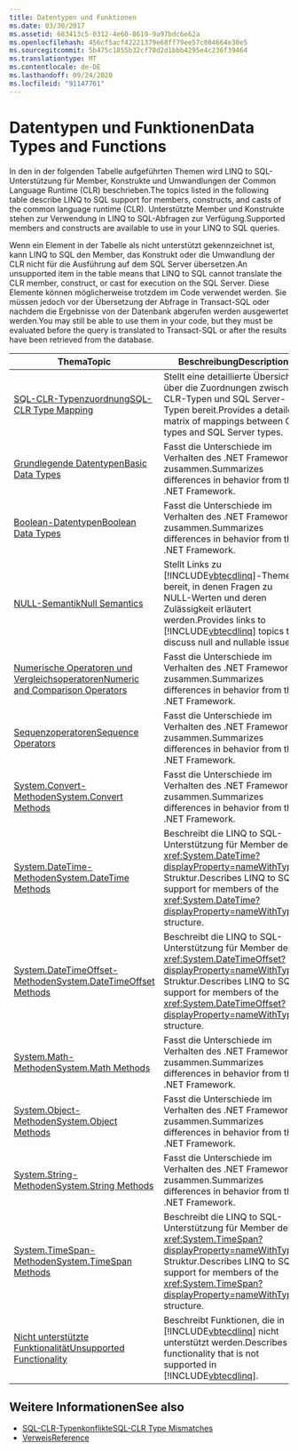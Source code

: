 ```yaml
---
title: Datentypen und Funktionen
ms.date: 03/30/2017
ms.assetid: 683413c5-0312-4e60-8619-9a97bdc6e62a
ms.openlocfilehash: 456cf5acf42221379e68ff79ee57c084664e30e5
ms.sourcegitcommit: 5b475c1855b32cf78d2d1bbb4295e4c236f39464
ms.translationtype: MT
ms.contentlocale: de-DE
ms.lasthandoff: 09/24/2020
ms.locfileid: "91147761"
---
```

# <a name="data-types-and-functions"></a><span data-ttu-id="27087-102">Datentypen und Funktionen</span><span class="sxs-lookup"><span data-stu-id="27087-102">Data Types and Functions</span></span>

<span data-ttu-id="27087-103">In den in der folgenden Tabelle aufgeführten Themen wird LINQ to SQL-Unterstützung für Member, Konstrukte und Umwandlungen der Common Language Runtime (CLR) beschrieben.</span><span class="sxs-lookup"><span data-stu-id="27087-103">The topics listed in the following table describe LINQ to SQL support for members, constructs, and casts of the common language runtime (CLR).</span></span> <span data-ttu-id="27087-104">Unterstützte Member und Konstrukte stehen zur Verwendung in LINQ to SQL-Abfragen zur Verfügung.</span><span class="sxs-lookup"><span data-stu-id="27087-104">Supported members and constructs are available to use in your LINQ to SQL queries.</span></span>  
  
 <span data-ttu-id="27087-105">Wenn ein Element in der Tabelle als nicht unterstützt gekennzeichnet ist, kann LINQ to SQL den Member, das Konstrukt oder die Umwandlung der CLR nicht für die Ausführung auf dem SQL Server übersetzen.</span><span class="sxs-lookup"><span data-stu-id="27087-105">An unsupported item in the table means that LINQ to SQL cannot translate the CLR member, construct, or cast for execution on the SQL Server.</span></span> <span data-ttu-id="27087-106">Diese Elemente können möglicherweise trotzdem im Code verwendet werden. Sie müssen jedoch vor der Übersetzung der Abfrage in Transact-SQL oder nachdem die Ergebnisse von der Datenbank abgerufen werden ausgewertet werden.</span><span class="sxs-lookup"><span data-stu-id="27087-106">You may still be able to use them in your code, but they must be evaluated before the query is translated to Transact-SQL or after the results have been retrieved from the database.</span></span>  
  
|<span data-ttu-id="27087-107">Thema</span><span class="sxs-lookup"><span data-stu-id="27087-107">Topic</span></span>|<span data-ttu-id="27087-108">Beschreibung</span><span class="sxs-lookup"><span data-stu-id="27087-108">Description</span></span>|  
|-----------|-----------------|  
|[<span data-ttu-id="27087-109">SQL-CLR-Typenzuordnung</span><span class="sxs-lookup"><span data-stu-id="27087-109">SQL-CLR Type Mapping</span></span>](sql-clr-type-mapping.md)|<span data-ttu-id="27087-110">Stellt eine detaillierte Übersicht über die Zuordnungen zwischen CLR-Typen und SQL Server-Typen bereit.</span><span class="sxs-lookup"><span data-stu-id="27087-110">Provides a detailed matrix of mappings between CLR types and SQL Server types.</span></span>|  
|[<span data-ttu-id="27087-111">Grundlegende Datentypen</span><span class="sxs-lookup"><span data-stu-id="27087-111">Basic Data Types</span></span>](basic-data-types.md)|<span data-ttu-id="27087-112">Fasst die Unterschiede im Verhalten des .NET Framework zusammen.</span><span class="sxs-lookup"><span data-stu-id="27087-112">Summarizes differences in behavior from the .NET Framework.</span></span>|  
|[<span data-ttu-id="27087-113">Boolean-Datentypen</span><span class="sxs-lookup"><span data-stu-id="27087-113">Boolean Data Types</span></span>](boolean-data-types.md)|<span data-ttu-id="27087-114">Fasst die Unterschiede im Verhalten des .NET Framework zusammen.</span><span class="sxs-lookup"><span data-stu-id="27087-114">Summarizes differences in behavior from the .NET Framework.</span></span>|  
|[<span data-ttu-id="27087-115">NULL-Semantik</span><span class="sxs-lookup"><span data-stu-id="27087-115">Null Semantics</span></span>](null-semantics.md)|<span data-ttu-id="27087-116">Stellt Links zu [!INCLUDE[vbtecdlinq](../../../../../../includes/vbtecdlinq-md.md)]-Themen bereit, in denen Fragen zu NULL-Werten und deren Zulässigkeit erläutert werden.</span><span class="sxs-lookup"><span data-stu-id="27087-116">Provides links to [!INCLUDE[vbtecdlinq](../../../../../../includes/vbtecdlinq-md.md)] topics that discuss null and nullable issues.</span></span>|  
|[<span data-ttu-id="27087-117">Numerische Operatoren und Vergleichsoperatoren</span><span class="sxs-lookup"><span data-stu-id="27087-117">Numeric and Comparison Operators</span></span>](numeric-and-comparison-operators.md)|<span data-ttu-id="27087-118">Fasst die Unterschiede im Verhalten des .NET Framework zusammen.</span><span class="sxs-lookup"><span data-stu-id="27087-118">Summarizes differences in behavior from the .NET Framework.</span></span>|  
|[<span data-ttu-id="27087-119">Sequenzoperatoren</span><span class="sxs-lookup"><span data-stu-id="27087-119">Sequence Operators</span></span>](sequence-operators.md)|<span data-ttu-id="27087-120">Fasst die Unterschiede im Verhalten des .NET Framework zusammen.</span><span class="sxs-lookup"><span data-stu-id="27087-120">Summarizes differences in behavior from the .NET Framework.</span></span>|  
|[<span data-ttu-id="27087-121">System.Convert-Methoden</span><span class="sxs-lookup"><span data-stu-id="27087-121">System.Convert Methods</span></span>](system-convert-methods.md)|<span data-ttu-id="27087-122">Fasst die Unterschiede im Verhalten des .NET Framework zusammen.</span><span class="sxs-lookup"><span data-stu-id="27087-122">Summarizes differences in behavior from the .NET Framework.</span></span>|  
|[<span data-ttu-id="27087-123">System.DateTime-Methoden</span><span class="sxs-lookup"><span data-stu-id="27087-123">System.DateTime Methods</span></span>](system-datetime-methods.md)|<span data-ttu-id="27087-124">Beschreibt die LINQ to SQL-Unterstützung für Member der <xref:System.DateTime?displayProperty=nameWithType>-Struktur.</span><span class="sxs-lookup"><span data-stu-id="27087-124">Describes LINQ to SQL support for members of the <xref:System.DateTime?displayProperty=nameWithType> structure.</span></span>|  
|[<span data-ttu-id="27087-125">System.DateTimeOffset-Methoden</span><span class="sxs-lookup"><span data-stu-id="27087-125">System.DateTimeOffset Methods</span></span>](system-datetimeoffset-methods.md)|<span data-ttu-id="27087-126">Beschreibt die LINQ to SQL-Unterstützung für Member der <xref:System.DateTimeOffset?displayProperty=nameWithType>-Struktur.</span><span class="sxs-lookup"><span data-stu-id="27087-126">Describes LINQ to SQL support for members of the <xref:System.DateTimeOffset?displayProperty=nameWithType> structure.</span></span>|  
|[<span data-ttu-id="27087-127">System.Math-Methoden</span><span class="sxs-lookup"><span data-stu-id="27087-127">System.Math Methods</span></span>](system-math-methods.md)|<span data-ttu-id="27087-128">Fasst die Unterschiede im Verhalten des .NET Framework zusammen.</span><span class="sxs-lookup"><span data-stu-id="27087-128">Summarizes differences in behavior from the .NET Framework.</span></span>|  
|[<span data-ttu-id="27087-129">System.Object-Methoden</span><span class="sxs-lookup"><span data-stu-id="27087-129">System.Object Methods</span></span>](system-object-methods.md)|<span data-ttu-id="27087-130">Fasst die Unterschiede im Verhalten des .NET Framework zusammen.</span><span class="sxs-lookup"><span data-stu-id="27087-130">Summarizes differences in behavior from the .NET Framework.</span></span>|  
|[<span data-ttu-id="27087-131">System.String-Methoden</span><span class="sxs-lookup"><span data-stu-id="27087-131">System.String Methods</span></span>](system-string-methods.md)|<span data-ttu-id="27087-132">Fasst die Unterschiede im Verhalten des .NET Framework zusammen.</span><span class="sxs-lookup"><span data-stu-id="27087-132">Summarizes differences in behavior from the .NET Framework.</span></span>|  
|[<span data-ttu-id="27087-133">System.TimeSpan-Methoden</span><span class="sxs-lookup"><span data-stu-id="27087-133">System.TimeSpan Methods</span></span>](system-timespan-methods.md)|<span data-ttu-id="27087-134">Beschreibt die LINQ to SQL-Unterstützung für Member der <xref:System.TimeSpan?displayProperty=nameWithType>-Struktur.</span><span class="sxs-lookup"><span data-stu-id="27087-134">Describes LINQ to SQL support for members of the <xref:System.TimeSpan?displayProperty=nameWithType> structure.</span></span>|  
|[<span data-ttu-id="27087-135">Nicht unterstützte Funktionalität</span><span class="sxs-lookup"><span data-stu-id="27087-135">Unsupported Functionality</span></span>](unsupported-functionality.md)|<span data-ttu-id="27087-136">Beschreibt Funktionen, die in [!INCLUDE[vbtecdlinq](../../../../../../includes/vbtecdlinq-md.md)] nicht unterstützt werden.</span><span class="sxs-lookup"><span data-stu-id="27087-136">Describes functionality that is not supported in [!INCLUDE[vbtecdlinq](../../../../../../includes/vbtecdlinq-md.md)].</span></span>|  
  
## <a name="see-also"></a><span data-ttu-id="27087-137">Weitere Informationen</span><span class="sxs-lookup"><span data-stu-id="27087-137">See also</span></span>

- [<span data-ttu-id="27087-138">SQL-CLR-Typenkonflikte</span><span class="sxs-lookup"><span data-stu-id="27087-138">SQL-CLR Type Mismatches</span></span>](sql-clr-type-mismatches.md)
- [<span data-ttu-id="27087-139">Verweis</span><span class="sxs-lookup"><span data-stu-id="27087-139">Reference</span></span>](reference.md)
